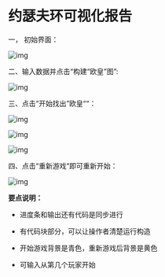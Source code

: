 # 约瑟夫环可视化报告

一， 初始界面：

![img](file:///C:/Users/浦柳人/AppData/Local/Temp/msohtmlclip1/01/clip_image002.jpg)

二、输入数据并点击“构建“欧皇”图”:

![img](file:///C:/Users/浦柳人/AppData/Local/Temp/msohtmlclip1/01/clip_image004.jpg)

三、点击“开始找出”欧皇““：

![img](file:///C:/Users/浦柳人/AppData/Local/Temp/msohtmlclip1/01/clip_image006.jpg)

![img](file:///C:/Users/浦柳人/AppData/Local/Temp/msohtmlclip1/01/clip_image008.jpg)

![img](file:///C:/Users/浦柳人/AppData/Local/Temp/msohtmlclip1/01/clip_image010.jpg)

四、点击“重新游戏“即可重新开始：

![img](file:///C:/Users/浦柳人/AppData/Local/Temp/msohtmlclip1/01/clip_image012.jpg)

 

**要点说明：**

- 进度条和输出还有代码是同步进行

- 有代码块部分，可以让操作者清楚运行构造

- 开始游戏背景是青色，重新游戏后背景是黄色

- 可输入从第几个玩家开始